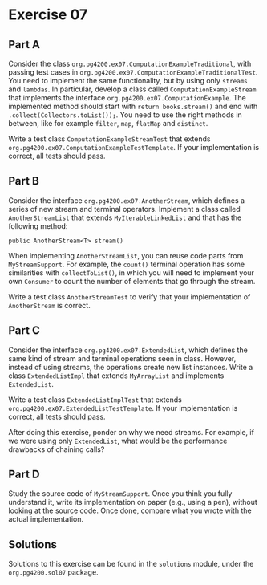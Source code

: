 # Exercise 07

## Part A

Consider the class `org.pg4200.ex07.ComputationExampleTraditional`, with
passing test cases in `org.pg4200.ex07.ComputationExampleTraditionalTest`.
You need to implement the same functionality, but by using only `streams` and `lambdas`.
In particular, develop a class called `ComputationExampleStream` that
implements the interface `org.pg4200.ex07.ComputationExample`.
The implemented method should start with `return books.stream()` and
end with `.collect(Collectors.toList());`.
You need to use the right methods in between, like for example 
`filter`, `map`, `flatMap` and `distinct`.

Write a test class `ComputationExampleStreamTest` that extends     
`org.pg4200.ex07.ComputationExampleTestTemplate`.
If your implementation is correct, all tests should pass. 

## Part B

Consider the interface `org.pg4200.ex07.AnotherStream`, which defines a series of
new stream and terminal operators.
Implement a class called `AnotherStreamList` that extends `MyIterableLinkedList` and
that has the following method:

    public AnotherStream<T> stream()
    
When implementing `AnotherStreamList`, you can reuse code parts from `MyStreamSupport`.
For example, the `count()` terminal operation has some similarities with `collectToList()`,
in which you will need to implement your own `Consumer` to count the number of elements
that go through the stream.     

Write a test class `AnotherStreamTest` to verify that your implementation of `AnotherStream` is correct.

## Part C

Consider the interface `org.pg4200.ex07.ExtendedList`, which defines the same kind
of stream and terminal operations seen in class.
However, instead of using streams, the operations create new list instances.
Write a class `ExtendedListImpl` that extends `MyArrayList` and implements `ExtendedList`.  

Write a test class `ExtendedListImplTest` that 
extends `org.pg4200.ex07.ExtendedListTestTemplate`.
If your implementation is correct, all tests should pass. 

After doing this exercise, ponder on why we need streams.
For example, if we were using only `ExtendedList`, what would be the performance drawbacks
of chaining calls?

## Part D

Study the source code of `MyStreamSupport`.
Once you think you fully understand it, write its implementation
on paper (e.g., using a pen), without looking at the source code.
Once done, compare what you wrote with the actual implementation. 


## Solutions

Solutions to this exercise can be found in the `solutions`
module, under the `org.pg4200.sol07` package.